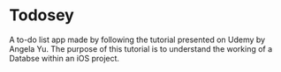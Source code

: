 # Todosey
A to-do list app made by following the tutorial presented on Udemy by Angela Yu. The purpose of this tutorial is to understand the working of a Databse within an iOS project.
